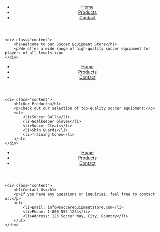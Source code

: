 <html lang="en">
<head>
    <meta charset="UTF-8">
    <meta name="viewport" content="width=device-width, initial-scale=1.0">
    <title>Soccer Equipment Store</title>
    <link rel="stylesheet" href="styles.css">
</head>
<body>
    <header>
        <nav>
            <ul>
                <li><a href="index.html">Home</a></li>
                <li><a href="products.html">Products</a></li>
                <li><a href="contact.html">Contact</a></li>
            </ul>
        </nav>
    </header>
    
    <div class="content">
        <h1>Welcome to our Soccer Equipment Store</h1>
        <p>We offer a wide range of high-quality soccer equipment for players of all levels.</p>
    </div>
</body>
</html>

<html lang="en">
<head>
    <meta charset="UTF-8">
    <meta name="viewport" content="width=device-width, initial-scale=1.0">
    <title>Products</title>
    <link rel="stylesheet" href="styles.css">
</head>
<body>
    <header>
        <nav>
            <ul>
                <li><a href="index.html">Home</a></li>
                <li><a href="products.html">Products</a></li>
                <li><a href="contact.html">Contact</a></li>
            </ul>
        </nav>
    </header>
    
    <div class="content">
        <h1>Our Products</h1>
        <p>Check out our selection of top-quality soccer equipment:</p>
        <ul>
            <li>Soccer Balls</li>
            <li>Goalkeeper Gloves</li>
            <li>Soccer Cleats</li>
            <li>Shin Guards</li>
            <li>Training Cones</li>
        </ul>
    </div>
</body>
</html>

<html lang="en">
<head>
    <meta charset="UTF-8">
    <meta name="viewport" content="width=device-width, initial-scale=1.0">
    <title>Contact</title>
    <link rel="stylesheet" href="styles.css">
</head>
<body>
    <header>
        <nav>
            <ul>
                <li><a href="index.html">Home</a></li>
                <li><a href="products.html">Products</a></li>
                <li><a href="contact.html">Contact</a></li>
            </ul>
        </nav>
    </header>
    
    <div class="content">
        <h1>Contact Us</h1>
        <p>If you have any questions or inquiries, feel free to contact us:</p>
        <ul>
            <li>Email: info@soccerequipmentstore.com</li>
            <li>Phone: 1-800-555-1234</li>
            <li>Address: 123 Soccer Way, City, Country</li>
        </ul>
    </div>
</body>
</html>
